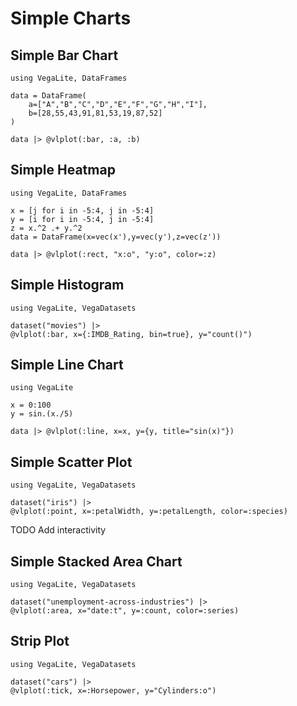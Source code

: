 # Simple Charts

## Simple Bar Chart

```@example
using VegaLite, DataFrames

data = DataFrame(
    a=["A","B","C","D","E","F","G","H","I"],
    b=[28,55,43,91,81,53,19,87,52]
)

data |> @vlplot(:bar, :a, :b)
```

## Simple Heatmap

```@example
using VegaLite, DataFrames

x = [j for i in -5:4, j in -5:4]
y = [i for i in -5:4, j in -5:4]
z = x.^2 .+ y.^2
data = DataFrame(x=vec(x'),y=vec(y'),z=vec(z'))

data |> @vlplot(:rect, "x:o", "y:o", color=:z)
```

## Simple Histogram

```@example
using VegaLite, VegaDatasets

dataset("movies") |>
@vlplot(:bar, x={:IMDB_Rating, bin=true}, y="count()")
```

## Simple Line Chart

```@example
using VegaLite

x = 0:100
y = sin.(x./5)

data |> @vlplot(:line, x=x, y={y, title="sin(x)"})
```

## Simple Scatter Plot

```@example
using VegaLite, VegaDatasets

dataset("iris") |>
@vlplot(:point, x=:petalWidth, y=:petalLength, color=:species)
```

TODO Add interactivity

## Simple Stacked Area Chart

```@example
using VegaLite, VegaDatasets

dataset("unemployment-across-industries") |>
@vlplot(:area, x="date:t", y=:count, color=:series)
```

## Strip Plot

```@example
using VegaLite, VegaDatasets

dataset("cars") |>
@vlplot(:tick, x=:Horsepower, y="Cylinders:o")
```
